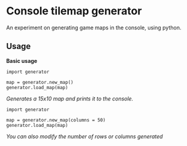 # Console tilemap generator

An experiment on generating game maps in the console, using python.

## Usage
**Basic usage**
```
import generator

map = generator.new_map()
generator.load_map(map)
```
*Generates a 15x10 map and prints it to the console.*
```
import generator

map = generator.new_map(columns = 50)
generator.load_map(map)
```
*You can also modify the number of rows or columns generated*
